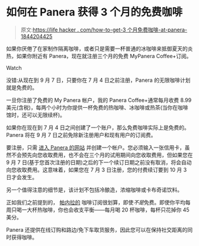 # 如何在 Panera 获得 3 个月的免费咖啡

> 原文:[https://life hacker . com/how-to-get-3 个月免费咖啡-at-panera-1844204425](https://lifehacker.com/how-to-get-3-months-of-free-coffee-at-panera-1844204425)

如果你厌倦了在家制作隔离咖啡，或者只是需要一杯普通的冰咖啡来抵御夏天的炎热，如果你附近有 Panera，现在就注册三个月的免费 MyPanera Coffee+订阅。

Watch

没错:从现在到 9 月 7 日，只要你在 7 月 4 日之前注册，Panera 的无限咖啡计划就是免费的。

一旦你注册了免费的 My Panera 帐户，我的 Panera Coffee+通常每月收费 8.99 美元(含税)，每两个小时为你提供一杯免费的热咖啡、冰咖啡或热茶(当你在咖啡馆时，还可以无限续杯)。

如果你在现在到 7 月 4 日之间创建了一个账户，那么免费咖啡实际上是免费的。Panera 将在 9 月 7 日之前免除新注册用户和现有用户的订阅费。

要注册，只需 [进入 Panera 的网站](https://www.panerabread.com/en-us/mypanera/mypanera-coffee-subscription.html) 并创建一个帐户。您必须输入一张信用卡，虽然不会预先向您收取费用，也不会在三个月的试用期间向您收取费用，但如果您在 9 月 7 日(基于您首次注册的日期)之后的下一个续订日期之前没有取消，将会自动向您收取费用。这意味着，如果您在 7 月 3 日注册，您的付费续订要到 10 月 3 日才会发生。

另一个值得注意的细节是，该计划不包括冷酿造，浓缩咖啡或卡布奇诺饮料。

正如我们之前提到的， [帕内拉的](https://twocents.lifehacker.com/paneras-new-9-month-coffee-subscription-is-actually-a-1841941118) 咖啡订阅很划算，即使*不是*免费。即使你平均每周只喝一大杯热咖啡，你也会收支平衡——每月喝 20 杯咖啡，每杯只花掉你 45 美分。

Panera 还提供在线订购和路边/免下车取货服务，因此您可以在保持社交距离的同时获得咖啡。